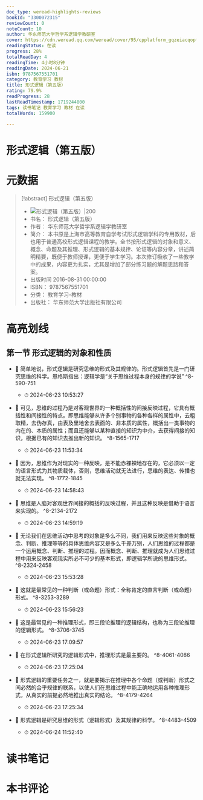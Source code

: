 ```yaml
---
doc_type: weread-highlights-reviews
bookId: "3300072315"
reviewCount: 0
noteCount: 10
author: 华东师范大学哲学系逻辑学教研室
cover: https://cdn.weread.qq.com/weread/cover/95/cpplatform_gqzeiacqopfnshlvk8vvbv/t7_cpplatform_gqzeiacqopfnshlvk8vvbv1695712312.jpg
readingStatus: 在读
progress: 28%
totalReadDay: 4
readingTime: 4小时8分钟
readingDate: 2024-06-21
isbn: 9787567551701
category: 教育学习 教材
title: 形式逻辑（第五版）
rating: 79.9%
readProgress: 28
lastReadTimestamp: 1719244800
tags: 读书笔记 教育学习 教材 在读
totalWords: 159900

---
```


# 形式逻辑（第五版）

# 元数据
> [!abstract] 形式逻辑（第五版）
> - ![ 形式逻辑（第五版）|200](https://cdn.weread.qq.com/weread/cover/95/cpplatform_gqzeiacqopfnshlvk8vvbv/t7_cpplatform_gqzeiacqopfnshlvk8vvbv1695712312.jpg)
> - 书名： 形式逻辑（第五版）
> - 作者： 华东师范大学哲学系逻辑学教研室
> - 简介： 本书原是上海市高等教育自学考试形式逻辑学科的专用教材，后也用于普通高校形式逻辑课程的教学。全书按形式逻辑的对象和意义、概念、命题及其推理、形式逻辑的基本规律、论证等内容分章，讲述简明精要，既便于教师授课，更便于学生学习。本次修订吸收了一些教学中的成果，内容更为扎实，尤其是增加了部分练习题的解题思路和答案。
> - 出版时间 2016-08-31 00:00:00
> - ISBN： 9787567551701
> - 分类： 教育学习-教材
> - 出版社： 华东师范大学出版社有限公司

# 高亮划线

## 第一节 形式逻辑的对象和性质


- 📌 简单地说，形式逻辑是研究思维的形式及其规律的。形式逻辑首先是一门研究思维的科学。恩格斯指出：逻辑学是“关于思维过程本身的规律的学说” ^8-590-751
    - ⏱ 2024-06-23 10:53:27 

- 📌 可见，思维的过程乃是对客观世界的一种概括性的间接反映过程，它具有概括性和间接性的特点。即思维能够从许多个别事物的各种各样的属性中，去粗取精，去伪存真，由表及里地舍去表面的、非本质的属性，概括出一类事物的内在的、本质的属性；而且还能够以某种直接的知识为中介，去获得间接的知识，根据已有的知识去推出新的知识。 ^8-1565-1717
    - ⏱ 2024-06-23 11:53:34 

- 📌 因为，思维作为对现实的一种反映，是不能赤裸裸地存在的，它必须以一定的语言形式为其物质载体，否则，思维活动就无法进行，思维的表达、传播也就无法实现。 ^8-1772-1845
    - ⏱ 2024-06-23 14:58:43 

- 📌 思维是人脑对客观世界间接的概括的反映过程，并且这种反映是借助于语言来实现的。 ^8-2134-2172
    - ⏱ 2024-06-23 14:59:19 

- 📌 无论我们在思维活动中思考的对象是多么不同，我们用来反映这些对象的概念、判断、推理等等的具体思维内容又是多么千差万别，人们思维的过程都是一个运用概念、判断、推理的过程。因而概念、判断、推理就成为人们思维过程中用来反映客观现实所必不可少的基本形式，即逻辑学所说的思维形式。 ^8-2324-2458
    - ⏱ 2024-06-23 15:53:28 

- 📌 这就是最常见的一种判断（或命题）形式：全称肯定的直言判断（或命题）形式。 ^8-3253-3289
    - ⏱ 2024-06-23 15:56:23 

- 📌 这是最常见的一种推理形式，即三段论推理的逻辑结构，也称为三段论推理的逻辑形式。 ^8-3706-3745
    - ⏱ 2024-06-23 17:09:57 

- 📌 在形式逻辑所研究的逻辑形式中，推理形式是最主要的。 ^8-4061-4086
    - ⏱ 2024-06-23 17:25:04 

- 📌 形式逻辑的重要任务之一，就是要揭示在推理中各个命题（或判断）形式之间必然的合乎规律的联系，以使人们在思维过程中能正确地运用各种推理形式，从真实的前提必然地推出真实的结论。 ^8-4179-4264
    - ⏱ 2024-06-23 17:25:34 

- 📌 形式逻辑是研究思维的形式（逻辑形式）及其规律的科学。 ^8-4483-4509
    - ⏱ 2024-06-24 11:52:40 
# 读书笔记

# 本书评论
